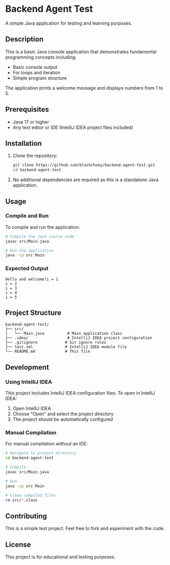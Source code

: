 # Backend Agent Test

A simple Java application for testing and learning purposes.

## Description

This is a basic Java console application that demonstrates fundamental programming concepts including:
- Basic console output
- For loops and iteration
- Simple program structure

The application prints a welcome message and displays numbers from 1 to 5.

## Prerequisites

- Java 17 or higher
- Any text editor or IDE (IntelliJ IDEA project files included)

## Installation

1. Clone the repository:
   ```bash
   git clone https://github.com/blackchoey/backend-agent-test.git
   cd backend-agent-test
   ```

2. No additional dependencies are required as this is a standalone Java application.

## Usage

### Compile and Run

To compile and run the application:

```bash
# Compile the Java source code
javac src/Main.java

# Run the application
java -cp src Main
```

### Expected Output

```
Hello and welcome!i = 1
i = 2
i = 3
i = 4
i = 5
```

## Project Structure

```
backend-agent-test/
├── src/
│   └── Main.java          # Main application class
├── .idea/                 # IntelliJ IDEA project configuration
├── .gitignore            # Git ignore rules
├── test.iml              # IntelliJ IDEA module file
└── README.md             # This file
```

## Development

### Using IntelliJ IDEA

This project includes IntelliJ IDEA configuration files. To open in IntelliJ IDEA:

1. Open IntelliJ IDEA
2. Choose "Open" and select the project directory
3. The project should be automatically configured

### Manual Compilation

For manual compilation without an IDE:

```bash
# Navigate to project directory
cd backend-agent-test

# Compile
javac src/Main.java

# Run
java -cp src Main

# Clean compiled files
rm src/*.class
```

## Contributing

This is a simple test project. Feel free to fork and experiment with the code.

## License

This project is for educational and testing purposes.